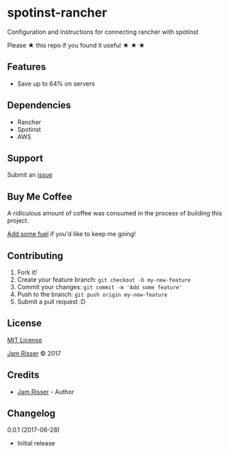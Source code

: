 # spotinst-rancher

Configuration and instructions for connecting rancher with spotinst

Please &#9733; this repo if you found it useful &#9733; &#9733; &#9733;


## Features

* Save up to 64% on servers


## Dependencies

* Rancher
* Spotinst
* AWS


## Support

Submit an [issue](https://github.com/jamrizzi/spotinst-rancher/issues/new)


## Buy Me Coffee

A ridiculous amount of coffee was consumed in the process of building this project.

[Add some fuel](https://pay.jamrizzi.com/) if you'd like to keep me going!


## Contributing

1. Fork it!
2. Create your feature branch: `git checkout -b my-new-feature`
3. Commit your changes: `git commit -m 'Add some feature'`
4. Push to the branch: `git push origin my-new-feature`
5. Submit a pull request :D


## License

[MIT License](https://github.com/jamrizzi/readme/blob/master/LICENSE)

[Jam Risser](https://jamrizzi.com) &copy; 2017


## Credits

* [Jam Risser](https://jamrizzi.com) - Author


## Changelog

0.0.1 (2017-06-28)
* Initial release
